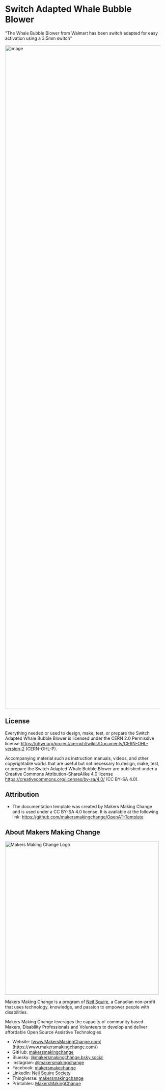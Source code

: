 <!--- Open Source Assistive Technology: GitHub Readme Template --->

 <!--- TITLE Should match the name of the GitHub repository. Choose something descriptive rather than whimsical.  --->
# Switch Adapted Whale Bubble Blower

<!--- SUMMARY A brief summary of the project. What it does, who it is for, how much it costs.  --->
"The Whale Bubble Blower from Walmart has been switch adapted for easy activation using a 3.5mm switch"

<!--- PHOTO --->
<img width="3339" height="2160" alt="image" src="https://github.com/user-attachments/assets/e21aa590-9033-4ea9-8f89-b558344c11f2" />


## License
<!--- LICENSE  Choose an appropriate license. We recommend an open-source hardware compatible license. --->
Everything needed or used to design, make, test, or prepare the Switch Adapted Whale Bubble Blower is licensed under the CERN 2.0 Permissive license <https://ohwr.org/project/cernohl/wikis/Documents/CERN-OHL-version-2> (CERN-OHL-P).

Accompanying material such as instruction manuals, videos, and other copyrightable works that are useful but not necessary to design, make, test, or prepare the Switch Adapted Whale Bubble Blower are published under a Creative Commons Attribution-ShareAlike 4.0 license <https://creativecommons.org/licenses/by-sa/4.0/> (CC BY-SA 4.0).

## Attribution
<!--- ATTRIBUTION Include any information related to the development of the design. This may include who identified the initial challenge, who contributed to the design --->
 - The documentation template was created by Makers Making Change and is used under a CC BY-SA 4.0 license. It is available at the following link: https://github.com/makersmakingchange/OpenAT-Template

<!-- ABOUT MMC START -->
## About Makers Making Change
[<img src="https://raw.githubusercontent.com/makersmakingchange/makersmakingchange/main/img/mmc_logo.svg" width="500" alt="Makers Making Change Logo">](https://www.makersmakingchange.com/)

Makers Making Change is a program of [Neil Squire](https://www.neilsquire.ca/), a Canadian non-profit that uses technology, knowledge, and passion to empower people with disabilities.

Makers Making Change leverages the capacity of community based Makers, Disability Professionals and Volunteers to develop and deliver affordable Open Source Assistive Technologies.

 - Website: [www.MakersMakingChange.com](https://www.makersmakingchange.com/)
 - GitHub: [makersmakingchange](https://github.com/makersmakingchange)
 - Bluesky: [@makersmakingchange.bsky.social](https://bsky.app/profile/makersmakingchange.bsky.social)
 - Instagram: [@makersmakingchange](https://www.instagram.com/makersmakingchange)
 - Facebook: [makersmakechange](https://www.facebook.com/makersmakechange)
 - LinkedIn: [Neil Squire Society](https://www.linkedin.com/company/neil-squire-society/)
 - Thingiverse: [makersmakingchange](https://www.thingiverse.com/makersmakingchange/about)
 - Printables: [MakersMakingChange](https://www.printables.com/@MakersMakingChange)
